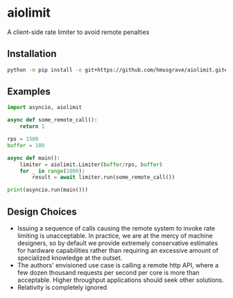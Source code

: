 # aiolimit

A client-side rate limiter to avoid remote penalties

## Installation

```bash
python -m pip install -e git+https://github.com/hmusgrave/aiolimit.git#egg=aiolimit
```

## Examples
```python
import asyncio, aiolimit

async def some_remote_call():
    return 1

rps = 1500
buffer = 100

async def main():
    limiter = aiolimit.Limiter(buffer/rps, buffer)
    for _ in range(1000):
        result = await limiter.run(some_remote_call())

print(asyncio.run(main()))
```

## Design Choices
- Issuing a sequence of calls causing the remote system to invoke rate limiting
  is unacceptable. In practice, we are at the mercy of machine designers, so by default
  we provide extremely conservative estimates for hardware capabilities rather
  than requiring an excessive amount of specialized knowledge at the outset.
- The authors' envisioned use case is calling a remote http API, where a few
  dozen thousand requests per second per core is more than acceptable. Higher
  throughput applications should seek other solutions.
- Relativity is completely ignored
